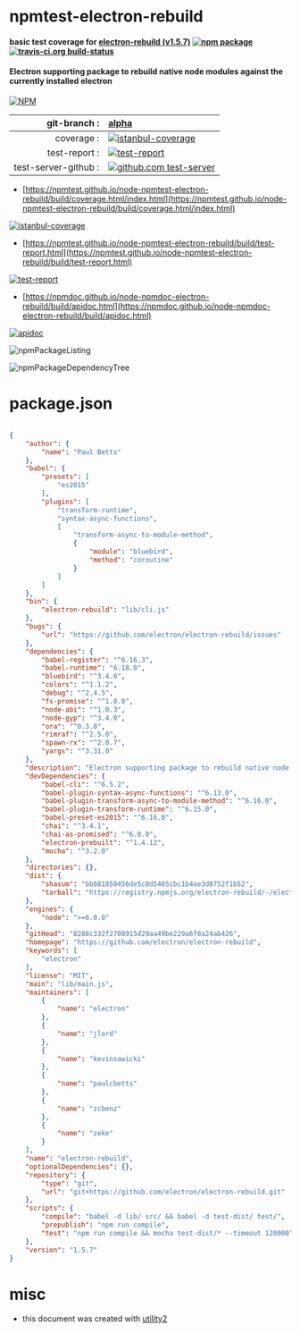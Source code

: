 # npmtest-electron-rebuild

#### basic test coverage for  [electron-rebuild (v1.5.7)](https://github.com/electron/electron-rebuild)  [![npm package](https://img.shields.io/npm/v/npmtest-electron-rebuild.svg?style=flat-square)](https://www.npmjs.org/package/npmtest-electron-rebuild) [![travis-ci.org build-status](https://api.travis-ci.org/npmtest/node-npmtest-electron-rebuild.svg)](https://travis-ci.org/npmtest/node-npmtest-electron-rebuild)

#### Electron supporting package to rebuild native node modules against the currently installed electron

[![NPM](https://nodei.co/npm/electron-rebuild.png?downloads=true&downloadRank=true&stars=true)](https://www.npmjs.com/package/electron-rebuild)

| git-branch : | [alpha](https://github.com/npmtest/node-npmtest-electron-rebuild/tree/alpha)|
|--:|:--|
| coverage : | [![istanbul-coverage](https://npmtest.github.io/node-npmtest-electron-rebuild/build/coverage.badge.svg)](https://npmtest.github.io/node-npmtest-electron-rebuild/build/coverage.html/index.html)|
| test-report : | [![test-report](https://npmtest.github.io/node-npmtest-electron-rebuild/build/test-report.badge.svg)](https://npmtest.github.io/node-npmtest-electron-rebuild/build/test-report.html)|
| test-server-github : | [![github.com test-server](https://npmtest.github.io/node-npmtest-electron-rebuild/GitHub-Mark-32px.png)](https://npmtest.github.io/node-npmtest-electron-rebuild/build/app/index.html) | | build-artifacts : | [![build-artifacts](https://npmtest.github.io/node-npmtest-electron-rebuild/glyphicons_144_folder_open.png)](https://github.com/npmtest/node-npmtest-electron-rebuild/tree/gh-pages/build)|

- [https://npmtest.github.io/node-npmtest-electron-rebuild/build/coverage.html/index.html](https://npmtest.github.io/node-npmtest-electron-rebuild/build/coverage.html/index.html)

[![istanbul-coverage](https://npmtest.github.io/node-npmtest-electron-rebuild/build/screenCapture.buildCi.browser.%252Ftmp%252Fbuild%252Fcoverage.lib.html.png)](https://npmtest.github.io/node-npmtest-electron-rebuild/build/coverage.html/index.html)

- [https://npmtest.github.io/node-npmtest-electron-rebuild/build/test-report.html](https://npmtest.github.io/node-npmtest-electron-rebuild/build/test-report.html)

[![test-report](https://npmtest.github.io/node-npmtest-electron-rebuild/build/screenCapture.buildCi.browser.%252Ftmp%252Fbuild%252Ftest-report.html.png)](https://npmtest.github.io/node-npmtest-electron-rebuild/build/test-report.html)

- [https://npmdoc.github.io/node-npmdoc-electron-rebuild/build/apidoc.html](https://npmdoc.github.io/node-npmdoc-electron-rebuild/build/apidoc.html)

[![apidoc](https://npmdoc.github.io/node-npmdoc-electron-rebuild/build/screenCapture.buildCi.browser.%252Ftmp%252Fbuild%252Fapidoc.html.png)](https://npmdoc.github.io/node-npmdoc-electron-rebuild/build/apidoc.html)

![npmPackageListing](https://npmtest.github.io/node-npmtest-electron-rebuild/build/screenCapture.npmPackageListing.svg)

![npmPackageDependencyTree](https://npmtest.github.io/node-npmtest-electron-rebuild/build/screenCapture.npmPackageDependencyTree.svg)



# package.json

```json

{
    "author": {
        "name": "Paul Betts"
    },
    "babel": {
        "presets": [
            "es2015"
        ],
        "plugins": [
            "transform-runtime",
            "syntax-async-functions",
            [
                "transform-async-to-module-method",
                {
                    "module": "bluebird",
                    "method": "coroutine"
                }
            ]
        ]
    },
    "bin": {
        "electron-rebuild": "lib/cli.js"
    },
    "bugs": {
        "url": "https://github.com/electron/electron-rebuild/issues"
    },
    "dependencies": {
        "babel-register": "^6.16.3",
        "babel-runtime": "6.18.0",
        "bluebird": "^3.4.6",
        "colors": "^1.1.2",
        "debug": "^2.4.5",
        "fs-promise": "^1.0.0",
        "node-abi": "^1.0.3",
        "node-gyp": "^3.4.0",
        "ora": "^0.3.0",
        "rimraf": "^2.5.0",
        "spawn-rx": "^2.0.7",
        "yargs": "^3.31.0"
    },
    "description": "Electron supporting package to rebuild native node modules against the currently installed electron",
    "devDependencies": {
        "babel-cli": "^6.5.2",
        "babel-plugin-syntax-async-functions": "^6.13.0",
        "babel-plugin-transform-async-to-module-method": "^6.16.0",
        "babel-plugin-transform-runtime": "^6.15.0",
        "babel-preset-es2015": "^6.16.0",
        "chai": "^3.4.1",
        "chai-as-promised": "^6.0.0",
        "electron-prebuilt": "^1.4.12",
        "mocha": "^3.2.0"
    },
    "directories": {},
    "dist": {
        "shasum": "bb681850456de5c8d5405cbc1b4ae3d0752f1b52",
        "tarball": "https://registry.npmjs.org/electron-rebuild/-/electron-rebuild-1.5.7.tgz"
    },
    "engines": {
        "node": ">=6.0.0"
    },
    "gitHead": "8288c332f2708915d29aa49be229a6f8a24ab426",
    "homepage": "https://github.com/electron/electron-rebuild",
    "keywords": [
        "electron"
    ],
    "license": "MIT",
    "main": "lib/main.js",
    "maintainers": [
        {
            "name": "electron"
        },
        {
            "name": "jlord"
        },
        {
            "name": "kevinsawicki"
        },
        {
            "name": "paulcbetts"
        },
        {
            "name": "zcbenz"
        },
        {
            "name": "zeke"
        }
    ],
    "name": "electron-rebuild",
    "optionalDependencies": {},
    "repository": {
        "type": "git",
        "url": "git+https://github.com/electron/electron-rebuild.git"
    },
    "scripts": {
        "compile": "babel -d lib/ src/ && babel -d test-dist/ test/",
        "prepublish": "npm run compile",
        "test": "npm run compile && mocha test-dist/* --timeout 120000"
    },
    "version": "1.5.7"
}
```



# misc
- this document was created with [utility2](https://github.com/kaizhu256/node-utility2)
